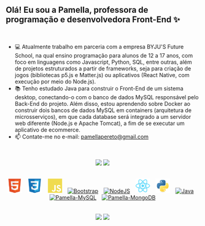 ## Olá! Eu sou a Pamella, professora de programação e desenvolvedora Front-End ✨
<br/>

- 💻 Atualmente trabalho em parceria com a empresa BYJU'S Future School, na qual ensino programação para alunos de 12 a 17 anos, com foco em linguagens como Javascript, Python, SQL, entre outras, além de projetos estruturados a partir de frameworks, seja para criação de jogos (bibliotecas p5.js e Matter.js) ou aplicativos (React Native, com execução por meio do Node.js).
- 📚 Tenho estudado Java para construir o Front-End de um sistema desktop, conectando-o com o banco de dados MySQL responsável pelo Back-End do projeto. Além disso, estou aprendendo sobre Docker ao construir dois bancos de dados MySQL em containers (arquitetura de microsserviços), em que cada database será integrado a um servidor web diferente (Node.js e Apache Tomcat), a fim de se executar um aplicativo de ecommerce.
- 📫 Contate-me no e-mail: pamellapereto@gmail.com

<br/><div align="center">
  <a href="https://github.com/pamellapereto"><img height="180em" src="https://github-readme-stats.vercel.app/api?username=pamellapereto&show_icons=true&theme=dracula&include_all_commits=true&count_private=true"/></a>
  <a href="https://github.com/pamellapereto"><img height="180em" src="https://github-readme-stats.vercel.app/api/top-langs/?username=pamellapereto&layout=compact&langs_count=7&theme=dracula"/></a><br/><br/>
  <div style="display: inline_block">
    <a href="https://github.com/pamellapereto"><img alt="HTML" height="38" width="38" src="https://raw.githubusercontent.com/devicons/devicon/master/icons/html5/html5-original.svg"></a>⠀
    <a href="https://github.com/pamellapereto"><img alt="CSS" height="38" width="38" src="https://raw.githubusercontent.com/devicons/devicon/master/icons/css3/css3-original.svg"></a>⠀
    <a href="https://github.com/pamellapereto"><img alt="Javascript" height="38" width="38" src="https://raw.githubusercontent.com/devicons/devicon/master/icons/javascript/javascript-plain.svg"></a>⠀
    <a href="https://github.com/pamellapereto"><img alt="Bootstrap" height="38" width="38" src="https://cdn.jsdelivr.net/gh/devicons/devicon/icons/bootstrap/bootstrap-original.svg" /></a>⠀
    <a href="https://github.com/pamellapereto"><img alt="NodeJS" height="38" width="38" src="https://cdn.jsdelivr.net/gh/devicons/devicon/icons/nodejs/nodejs-original.svg" /></a>⠀
    <a href="https://github.com/pamellapereto"><img alt="React" height="38" width="38" src="https://raw.githubusercontent.com/devicons/devicon/master/icons/react/react-original.svg"></a>⠀
    <a href="https://github.com/pamellapereto"><img alt="Python" height="38" width="38" src="https://raw.githubusercontent.com/devicons/devicon/master/icons/python/python-original.svg"></a>⠀
    <a href="https://github.com/pamellapereto"><img alt="Java" height="38" width="38" src="https://cdn.jsdelivr.net/gh/devicons/devicon/icons/java/java-original.svg" /></a>⠀
    <a href="https://github.com/pamellapereto"><img alt="Pamella-MySQL" height="38" width="38" src="https://cdn.jsdelivr.net/gh/devicons/devicon/icons/mysql/mysql-original.svg" /></a>⠀
    <a href="https://github.com/pamellapereto"><img alt="Pamella-MongoDB" height="38" width="38" src="https://cdn.jsdelivr.net/gh/devicons/devicon/icons/mongodb/mongodb-original.svg" /></a>
  </div><br/><br/>
  <div>
    <a href = "mailto:pamellapereto@gmail.com"><img src="https://img.shields.io/badge/-Gmail-%23333?style=for-the-badge&logo=gmail&logoColor=white"/></a>
    <a href="https://www.linkedin.com/in/pamellapereto"><img src="https://img.shields.io/badge/-LinkedIn-%230077B5?style=for-the-badge&logo=linkedin&logoColor=white"/></a>

  </div>
</div>

